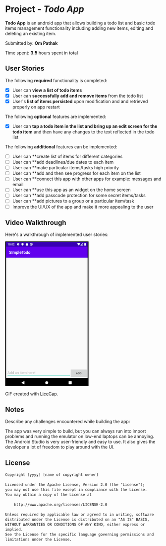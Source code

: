 # Project - *Todo App*

**Todo App** is an android app that allows building a todo list and basic todo items management functionality including adding new items, editing and deleting an existing item.

Submitted by: **Om Pathak**

Time spent: **3.5** hours spent in total

## User Stories

The following **required** functionality is completed:

* [x] User can **view a list of todo items**
* [x] User can **successfully add and remove items** from the todo list
* [x] User's **list of items persisted** upon modification and and retrieved properly on app restart

The following **optional** features are implemented:

* [x] User can **tap a todo item in the list and bring up an edit screen for the todo item** and then have any changes to the text reflected in the todo list

The following **additional** features can be implemented:

* [ ] User can **create list of items for different categories
* [ ] User can **add deadlines/due dates to each item
* [ ] User can **make particular items/tasks high priority 
* [ ] User can **add and then see progress for each item on the list
* [ ] User can **connect this app with other apps for example: messages and email
* [ ] User can **use this app as an widget on the home screen
* [ ] User can **add passcode protection for some secret items/tasks
* [ ] User can **add pictures to a group or a particular item/task
* [ ] Improve the UI/UX of the app and make it more appealing to the user 
## Video Walkthrough

Here's a walkthrough of implemented user stories:

<img src='walkThrough.gif' title='Video Walkthrough' width='' alt='Video Walkthrough' />

GIF created with [LiceCap](http://www.cockos.com/licecap/).

## Notes

Describe any challenges encountered while building the app:

The app was very simple to build, but you can always run into import problems and running the emulator on low-end laptops can be annoying. 
The Android Studio is very user-friendly and easy to use. It also gives the developer a lot of freedom to play around with the UI. 

## License

    Copyright [yyyy] [name of copyright owner]

    Licensed under the Apache License, Version 2.0 (the "License");
    you may not use this file except in compliance with the License.
    You may obtain a copy of the License at

        http://www.apache.org/licenses/LICENSE-2.0

    Unless required by applicable law or agreed to in writing, software
    distributed under the License is distributed on an "AS IS" BASIS,
    WITHOUT WARRANTIES OR CONDITIONS OF ANY KIND, either express or implied.
    See the License for the specific language governing permissions and
    limitations under the License.
